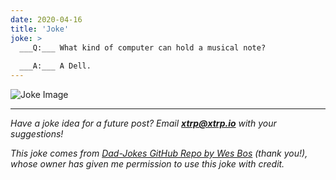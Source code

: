 ```yaml
---
date: 2020-04-16
title: 'Joke'
joke: >
  ___Q:___ What kind of computer can hold a musical note?
  
  ___A:___ A Dell.
---
```


![Joke Image](https://private.xtrp.io/projects/DailyDeveloperJokes/public_image_server/images/5e1259869e0aa.png)

---
*Have a joke idea for a future post? Email **[xtrp@xtrp.io](mailto:xtrp@xtrp.io)** with your suggestions!*

*This joke comes from [Dad-Jokes GitHub Repo by Wes Bos](https://github.com/wesbos/dad-jokes) (thank you!), whose owner has given me permission to use this joke with credit.*

<!-- 
Joke text:
**Q:** What kind of computer can hold a musical note?

**A:** A Dell.
 -->

